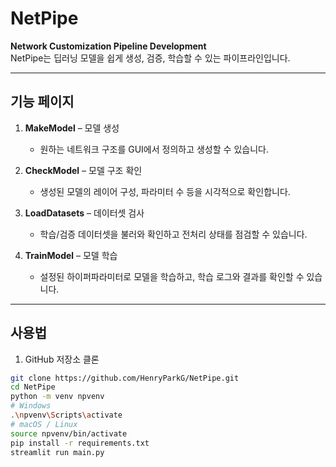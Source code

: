 # NetPipe

**Network Customization Pipeline Development**  
NetPipe는 딥러닝 모델을 쉽게 생성, 검증, 학습할 수 있는 파이프라인입니다.  

---

## 기능 페이지

1. **MakeModel** – 모델 생성  
   - 원하는 네트워크 구조를 GUI에서 정의하고 생성할 수 있습니다.

2. **CheckModel** – 모델 구조 확인  
   - 생성된 모델의 레이어 구성, 파라미터 수 등을 시각적으로 확인합니다.

3. **LoadDatasets** – 데이터셋 검사  
   - 학습/검증 데이터셋을 불러와 확인하고 전처리 상태를 점검할 수 있습니다.

4. **TrainModel** – 모델 학습  
   - 설정된 하이퍼파라미터로 모델을 학습하고, 학습 로그와 결과를 확인할 수 있습니다.

---

## 사용법

1. GitHub 저장소 클론

```bash
git clone https://github.com/HenryParkG/NetPipe.git
cd NetPipe
python -m venv npvenv
# Windows
.\npvenv\Scripts\activate
# macOS / Linux
source npvenv/bin/activate
pip install -r requirements.txt
streamlit run main.py
